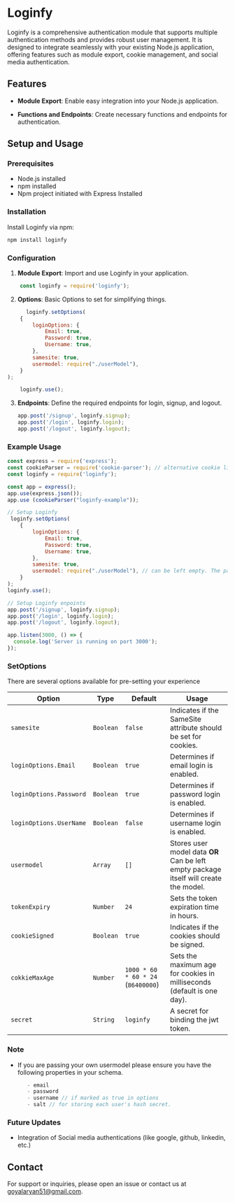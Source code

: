# Loginfy

Loginfy is a comprehensive authentication module that supports multiple authentication methods and provides robust user management. It is designed to integrate seamlessly with your existing Node.js application, offering features such as module export, cookie management, and social media authentication.

## Features

- **Module Export**: Enable easy integration into your Node.js application.

- **Functions and Endpoints**: Create necessary functions and endpoints for authentication.
<!-- - **Cookie Checker**: Validate cookies and ensure proper request handling.
- **Google Auth Enabler**: Support for Google authentication.
- **Discord Auth Enabler**: Support for Discord authentication.
- **Twitter Auth Enabler**: Support for Twitter authentication. -->

## Setup and Usage

### Prerequisites

- Node.js installed
- npm installed
- Npm project initiated with Express Installed

### Installation

Install Loginfy via npm:

```bash
npm install loginfy
```

### Configuration

1. **Module Export**: Import and use Loginfy in your application.

```javascript
    const loginfy = require('loginfy');
```
2. **Options**: Basic Options to set for simplifying things. 

```javascript
      loginfy.setOptions(
    {
        loginOptions: {
            Email: true,
            Password: true,
            Username: true,
        },
        samesite: true,
        usermodel: require("./userModel"),
    }
);

    loginfy.use();
```

3. **Endpoints**: Define the required endpoints for login, signup, and logout.

    ```javascript
    app.post('/signup', loginfy.signup);
    app.post('/login', loginfy.login);
    app.post('/logout', loginfy.logout);
    ```
<!-- ### Functions

- **createHashPassword**: Create a hashed password.

    ```javascript
    const hashedPassword = loginfy.createHashPassword(password);
    ```

- **compareHashPassword**: Compare a password with a hashed password.

    ```javascript
    const isMatch = loginfy.compareHashPassword(password, hashedPassword);
    ``` -->

### Example Usage

```javascript
const express = require('express');
const cookieParser = require('cookie-parser'); // alternative cookie library can also be used for setting up cookie secret.
const loginfy = require('loginfy');

const app = express();
app.use(express.json());
app.use (cookieParser("loginfy-example"));

// Setup Loginfy
 loginfy.setOptions(
    {
        loginOptions: {
            Email: true,
            Password: true,
            Username: true,
        },
        samesite: true,
        usermodel: require("./userModel"), // can be left empty. The package itself can create the usermodel!!
    }
);
loginfy.use();

// Setup Loginfy enpoints
app.post('/signup', loginfy.signup);
app.post('/login', loginfy.login);
app.post('/logout', loginfy.logout);

app.listen(3000, () => {
  console.log('Server is running on port 3000');
});
```

### SetOptions

There are several options available for pre-setting your experience

| Option                   | Type       | Default                           | Usage                                                                                   |
|--------------------------|------------|-----------------------------------|-----------------------------------------------------------------------------------------|
| `samesite`               | `Boolean`  | `false`                           | Indicates if the SameSite attribute should be set for cookies.                          |
| `loginOptions.Email`     | `Boolean`  | `true`                            | Determines if email login is enabled.                                                   |
| `loginOptions.Password`  | `Boolean`  | `true`                            | Determines if password login is enabled.                                                |
| `loginOptions.UserName`  | `Boolean`  | `false`                           | Determines if username login is enabled.                                                |
| `usermodel`              | `Array`    | `[]`                              | Stores user model data **OR** Can be left empty package itself will create the model.                                                                 |
| `tokenExpiry`            | `Number`   | `24`                              | Sets the token expiration time in hours.                                                |
| `cookieSigned`           | `Boolean`  | `true`                            | Indicates if the cookies should be signed.                                              |
| `cokkieMaxAge`           | `Number`   | `1000 * 60 * 60 * 24` (`86400000`) | Sets the maximum age for cookies in milliseconds (default is one day).                  |
| `secret`                 | `String`   | `loginfy` | A secret for binding the jwt token.                                                   |

### Note
- If you are passing your own usermodel please ensure you have the following properties in your schema. 
    ```js
       - email
       - password
       - username // if marked as true in options
       - salt // for storing each user's hash secret.
    ```


### Future Updates
-  Integration of Social media authentications (like google, github, linkedin, etc.)
<!-- 
## Development Progress

### 05-05-2024

✅ Done with setting login options, fetching user models, and checking for email, username, and password.  
✅ Checking them when initiating the use function.

### 06-05-2024

✅ Global Model Creation Done.  
✅ Added feature to create a model if it doesn't exist.  

✅ Start Working on Login Feature.  

✅ Create Hash Password.  
✅ Compare Sync Matching Hash to hash. -->

<!-- ## License

This project is licensed under the MIT License. See the [LICENSE](LICENSE) file for details. -->
<!-- 
## Contributing

Contributions are welcome! Please read the [CONTRIBUTING](CONTRIBUTING.md) guidelines for more information. -->

## Contact

For support or inquiries, please open an issue or contact us at goyalaryan51@gmail.com.




<!-- 
## Things to be done: 

// If user is using cookie, then make sure he is using the cookie parser with its secret. 
// change the readme and make another readme for tracking internal changes!! Secret one!!
// Alos put a check on the login, signup side for the req.body if we are getting same things only and also they are not empty.
```js
const express = require('express');
const AuthHelper = require('auth-helper');

const app = express();
app.use(express.json());

const authHelper = new AuthHelper();

// Set the strategy
authHelper.setStrategy('google');

// Initialize with options
authHelper.initialize({
    clientID: 'YOUR_GOOGLE_CLIENT_ID',  
    clientSecret: 'YOUR_GOOGLE_CLIENT_SECRET',
    redirectURI: 'YOUR_REDIRECT_URI'
});

app.post('/signin', async (req, res) => {
    const { token } = req.body;
    try {
        const payload = await authHelper.signIn(token);
        res.json(payload);
    } catch (error) {
        res.status(400).json({ error: error.message });
    }
});

```

there is no requirement of using express router just pick the originalurl and break it in accordance with / and pick the second argument accodingly. -->